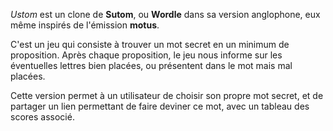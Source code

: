 *Ustom* est un clone de **Sutom**, ou **Wordle** dans sa version anglophone, eux même inspirés de l'émission **motus**.

C'est un jeu qui consiste à trouver un mot secret en un minimum de proposition.
Après chaque proposition, le jeu nous informe sur les éventuelles lettres bien placées, ou présentent dans le mot mais mal placées.

Cette version permet à un utilisateur de choisir son propre mot secret, et de partager un lien permettant de faire deviner ce mot, avec un tableau des scores associé.